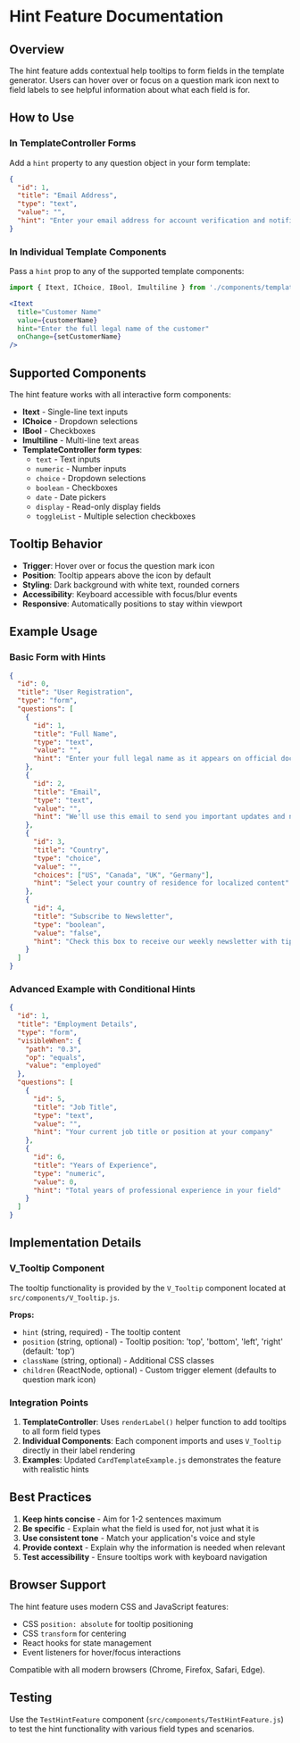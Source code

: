 # Hint Feature Documentation

## Overview

The hint feature adds contextual help tooltips to form fields in the template generator. Users can hover over or focus on a question mark icon next to field labels to see helpful information about what each field is for.

## How to Use

### In TemplateController Forms

Add a `hint` property to any question object in your form template:

```json
{
  "id": 1,
  "title": "Email Address",
  "type": "text",
  "value": "",
  "hint": "Enter your email address for account verification and notifications"
}
```

### In Individual Template Components

Pass a `hint` prop to any of the supported template components:

```jsx
import { Itext, IChoice, IBool, Imultiline } from './components/template';

<Itext 
  title="Customer Name"
  value={customerName}
  hint="Enter the full legal name of the customer"
  onChange={setCustomerName}
/>
```

## Supported Components

The hint feature works with all interactive form components:

- **Itext** - Single-line text inputs
- **IChoice** - Dropdown selections
- **IBool** - Checkboxes
- **Imultiline** - Multi-line text areas
- **TemplateController form types**:
  - `text` - Text inputs
  - `numeric` - Number inputs
  - `choice` - Dropdown selections
  - `boolean` - Checkboxes
  - `date` - Date pickers
  - `display` - Read-only display fields
  - `toggleList` - Multiple selection checkboxes

## Tooltip Behavior

- **Trigger**: Hover over or focus the question mark icon
- **Position**: Tooltip appears above the icon by default
- **Styling**: Dark background with white text, rounded corners
- **Accessibility**: Keyboard accessible with focus/blur events
- **Responsive**: Automatically positions to stay within viewport

## Example Usage

### Basic Form with Hints

```json
{
  "id": 0,
  "title": "User Registration",
  "type": "form",
  "questions": [
    {
      "id": 1,
      "title": "Full Name",
      "type": "text",
      "value": "",
      "hint": "Enter your full legal name as it appears on official documents"
    },
    {
      "id": 2,
      "title": "Email",
      "type": "text",
      "value": "",
      "hint": "We'll use this email to send you important updates and notifications"
    },
    {
      "id": 3,
      "title": "Country",
      "type": "choice",
      "value": "",
      "choices": ["US", "Canada", "UK", "Germany"],
      "hint": "Select your country of residence for localized content"
    },
    {
      "id": 4,
      "title": "Subscribe to Newsletter",
      "type": "boolean",
      "value": "false",
      "hint": "Check this box to receive our weekly newsletter with tips and updates"
    }
  ]
}
```

### Advanced Example with Conditional Hints

```json
{
  "id": 1,
  "title": "Employment Details",
  "type": "form",
  "visibleWhen": {
    "path": "0.3",
    "op": "equals",
    "value": "employed"
  },
  "questions": [
    {
      "id": 5,
      "title": "Job Title",
      "type": "text",
      "value": "",
      "hint": "Your current job title or position at your company"
    },
    {
      "id": 6,
      "title": "Years of Experience",
      "type": "numeric",
      "value": 0,
      "hint": "Total years of professional experience in your field"
    }
  ]
}
```

## Implementation Details

### V_Tooltip Component

The tooltip functionality is provided by the `V_Tooltip` component located at `src/components/V_Tooltip.js`.

**Props:**
- `hint` (string, required) - The tooltip content
- `position` (string, optional) - Tooltip position: 'top', 'bottom', 'left', 'right' (default: 'top')
- `className` (string, optional) - Additional CSS classes
- `children` (ReactNode, optional) - Custom trigger element (defaults to question mark icon)

### Integration Points

1. **TemplateController**: Uses `renderLabel()` helper function to add tooltips to all form field types
2. **Individual Components**: Each component imports and uses `V_Tooltip` directly in their label rendering
3. **Examples**: Updated `CardTemplateExample.js` demonstrates the feature with realistic hints

## Best Practices

1. **Keep hints concise** - Aim for 1-2 sentences maximum
2. **Be specific** - Explain what the field is used for, not just what it is
3. **Use consistent tone** - Match your application's voice and style
4. **Provide context** - Explain why the information is needed when relevant
5. **Test accessibility** - Ensure tooltips work with keyboard navigation

## Browser Support

The hint feature uses modern CSS and JavaScript features:
- CSS `position: absolute` for tooltip positioning
- CSS `transform` for centering
- React hooks for state management
- Event listeners for hover/focus interactions

Compatible with all modern browsers (Chrome, Firefox, Safari, Edge).

## Testing

Use the `TestHintFeature` component (`src/components/TestHintFeature.js`) to test the hint functionality with various field types and scenarios.
